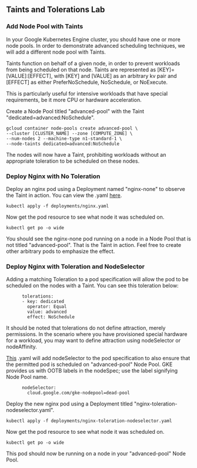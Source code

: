 ## Taints and Tolerations Lab

### Add Node Pool with Taints

In your Google Kubernetes Engine cluster, you should have one or more node pools. In order to demonstrate advanced scheduling techniques, we will add a different node pool with Taints. 

Taints function on behalf of a given node, in order to prevent workloads from being scheduled on that node. Taints are represented as [KEY]=[VALUE]:[EFFECT], with [KEY] and [VALUE] as an arbitrary kv pair and [EFFECT] as either PreferNoSchedule, NoSchedule, or NoExecute. 

This is particularly useful for intensive workloads that have special requirements, be it more CPU or hardware acceleration. 

Create a Node Pool titled "advanced-pool" with the Taint "dedicated=advanced:NoSchedule". 

```
gcloud container node-pools create advanced-pool \
--cluster [CLUSTER_NAME] --zone [COMPUTE_ZONE] \ 
--num-nodes 2 --machine-type n1-standard-1 \
--node-taints dedicated=advanced:NoSchedule
```
The nodes will now have a Taint, prohibiting workloads without an appropriate toleration to be scheduled on these nodes.

### Deploy Nginx with No Toleration 

Deploy an nginx pod using a Deployment named "nginx-none" to observe the Taint in action. You can view the .yaml [here](https://github.com/agmsb/k8s-scheduling-lab/blob/master/kubernetes/deployments/nginx.yaml).

```
kubectl apply -f deployments/nginx.yaml
```

Now get the pod resource to see what node it was scheduled on.

```
kubectl get po -o wide
```
You should see the nginx-none pod running on a node in a Node Pool that is not titled "advanced-pool". That is the Taint in action. Feel free to create other arbitrary pods to emphasize the effect.

### Deploy Nginx with Toleration and NodeSelector

Adding a matching Toleration to a pod specification will allow the pod to be scheduled on the nodes with a Taint. You can see this toleration below:

```
      tolerations:
      - key: dedicated
        operator: Equal
        value: advanced
        effect: NoSchedule
```
It should be noted that tolerations do not define attraction, merely permissions. In the scenario where you have provisioned special hardware for a workload, you may want to define attraction using nodeSelector or nodeAffinity.

[This](https://github.com/agmsb/k8s-scheduling-lab/blob/master/kubernetes/deployments/nginx-toleration-nodeselector.yaml) .yaml will add nodeSelector to the pod specification to also ensure that the permitted pod is scheduled on "advanced-pool" Node Pool. GKE provides us with OOTB labels in the nodeSpec; use the label signifying Node Pool name.

```
      nodeSelector: 
        cloud.google.com/gke-nodepool=dead-pool
```

Deploy the new nginx pod using a Deployment titled "nginx-toleration-nodeselector.yaml".

```
kubectl apply -f deployments/nginx-toleration-nodeselector.yaml
```

Now get the pod resource to see what node it was scheduled on.

```
kubectl get po -o wide 
```

This pod should now be running on a node in your "advanced-pool" Node Pool.
